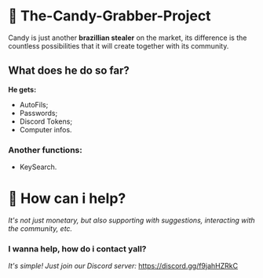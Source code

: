 # 🍫 The-Candy-Grabber-Project
Candy is just another **brazillian stealer** on the market, its difference is the countless possibilities that it will create together with its community.

 ## What does he do so far?
**He gets:**
- AutoFils;
- Passwords;
- Discord Tokens;
- Computer infos.

### Another functions:
- KeySearch.

# 🏡 How can i help?
*It's not just monetary, but also supporting with suggestions, interacting with the community, etc.*

### I wanna help, how do i contact yall?
   *It's simple! Just join our Discord server:*
        https://discord.gg/f9jahHZRkC
  
